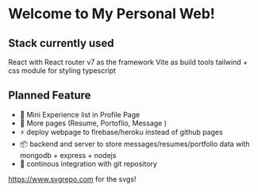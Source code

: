 # Welcome to My Personal Web!

## Stack currently used
React with React router v7 as the framework
Vite as build tools
tailwind + css module for styling
typescript

## Planned Feature

- 🚀 Mini Experience list in Profile Page
- 📖 More pages (Resume, Portoflio, Message )
- ⚡️ deploy webpage to firebase/heroku instead of github pages
- 📦 backend and server to store messages/resumes/portfolio data with mongodb + express + nodejs
- 🔄 continous integration with git repository

https://www.svgrepo.com for the svgs!
